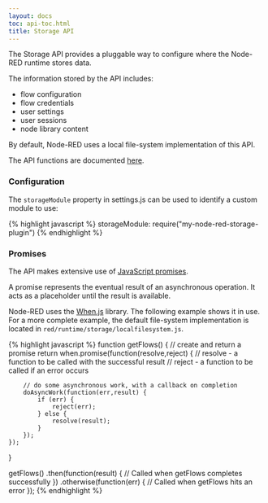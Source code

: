 ```yaml
---
layout: docs
toc: api-toc.html
title: Storage API
---
```


The Storage API provides a pluggable way to configure where the Node-RED runtime
stores data.

The information stored by the API includes:

 - flow configuration
 - flow credentials
 - user settings
 - user sessions
 - node library content

By default, Node-RED uses a local file-system implementation of this API.

The API functions are documented [here](methods/).

### Configuration

The `storageModule` property in settings.js can be used to identify a custom module
to use:

{% highlight javascript %}
storageModule: require("my-node-red-storage-plugin")
{% endhighlight %}


### Promises

The API makes extensive use of [JavaScript promises](https://promisesaplus.com/).

A promise represents the eventual result of an asynchronous operation. It acts as
a placeholder until the result is available.

Node-RED uses the [When.js](https://github.com/cujojs/when) library. The following
example shows it in use. For a more complete example, the default file-system
implementation is located in `red/runtime/storage/localfilesystem.js`.


{% highlight javascript %}
function getFlows() {
    // create and return a promise
    return when.promise(function(resolve,reject) {
        // resolve - a function to be called with the successful result
        // reject - a function to be called if an error occurs
    
        // do some asynchronous work, with a callback on completion
        doAsyncWork(function(err,result) {
            if (err) {
                reject(err);
            } else {
                resolve(result);
            }
        });
    });
}

getFlows()
    .then(function(result) {
        // Called when getFlows completes successfully
    })
    .otherwise(function(err) {
        // Called when getFlows hits an error
    });
{% endhighlight %}


